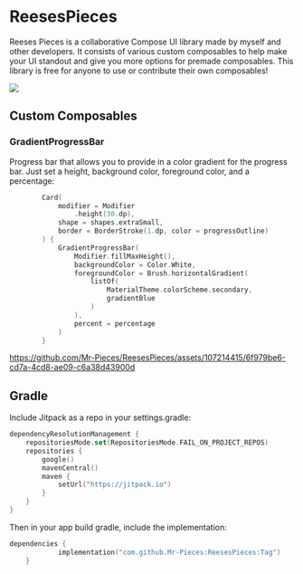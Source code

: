 # ReesesPieces
Reeses Pieces is a collaborative Compose UI library made by myself and other developers. It consists of various custom composables to help make your UI standout and give you more options for premade composables. This library is free for anyone to use or contribute their own composables!

[![](https://jitpack.io/v/Mr-Pieces/ReesesPieces.svg)](https://jitpack.io/#Mr-Pieces/ReesesPieces)

## Custom Composables
### GradientProgressBar
Progress bar that allows you to provide in a color gradient for the progress bar. Just set a height, background color, foreground color, and a percentage:

```Kotlin
        Card(
            modifier = Modifier
                .height(30.dp),
            shape = shapes.extraSmall,
            border = BorderStroke(1.dp, color = progressOutline)
        ) {
            GradientProgressBar(
                Modifier.fillMaxHeight(),
                backgroundColor = Color.White,
                foregroundColor = Brush.horizontalGradient(
                    listOf(
                        MaterialTheme.colorScheme.secondary,
                        gradientBlue
                    )
                ),
                percent = percentage
            )
        }
```

https://github.com/Mr-Pieces/ReesesPieces/assets/107214415/6f979be6-cd7a-4cd8-ae09-c6a38d43900d

## Gradle
Include Jitpack as a repo in your settings.gradle:

```Kotlin
dependencyResolutionManagement {
    repositoriesMode.set(RepositoriesMode.FAIL_ON_PROJECT_REPOS)
    repositories {
        google()
        mavenCentral()
        maven {
            setUrl("https://jitpack.io")
        }
    }
}
```

Then in your app build gradle, include the implementation:

```Kotlin
dependencies {
	        implementation("com.github.Mr-Pieces:ReesesPieces:Tag")
	}
```

